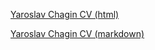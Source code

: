 [Yaroslav Chagin CV (html)](https://chagins.github.io/rsschool-cv/)

[Yaroslav Chagin CV (markdown)](https://chagins.github.io/rsschool-cv/cv)